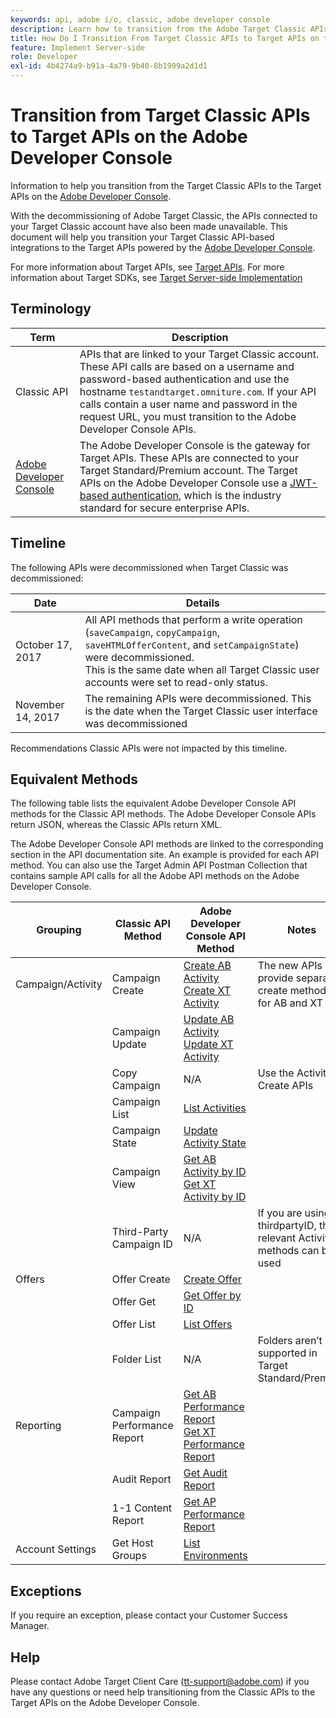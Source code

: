 ```yaml
---
keywords: api, adobe i/o, classic, adobe developer console
description: Learn how to transition from the Adobe Target Classic APIs to the Target APIs on the Adobe Developer Console.
title: How Do I Transition From Target Classic APIs to Target APIs on the Adobe Developer Console?
feature: Implement Server-side
role: Developer
exl-id: 4b4274a9-b91a-4a79-9b40-8b1909a2d1d1
---
```

# Transition from Target Classic APIs to Target APIs on the Adobe Developer Console

Information to help you transition from the Target Classic APIs to the Target APIs on the [Adobe Developer Console](https://developer.adobe.com/console/home).

With the decommissioning of Adobe Target Classic, the APIs connected to your Target Classic account have also been made unavailable. This document will help you transition your Target Classic API-based integrations to the Target APIs powered by the [Adobe Developer Console](https://developer.adobe.com/console/home).

For more information about Target APIs, see [Target APIs](/src/pages/before-administer/index.md). For more information about Target SDKs, see [Target Server-side Implementation](/src/pages/implement/server-side/index.md)

## Terminology

| Term | Description |
|--- |--- |
|Classic API|APIs that are linked to your Target Classic account. These API calls are based on a username and password-based authentication and use the hostname `testandtarget.omniture.com`. If your API calls contain a user name and password in the request URL, you must transition to the Adobe Developer Console APIs.|
|[Adobe Developer Console](https://developer.adobe.com/console/home)|The Adobe Developer Console is the gateway for Target APIs. These APIs are connected to your Target Standard/Premium account. The Target APIs on the Adobe Developer Console use a [JWT-based authentication](../../before-administer/configure-authentication.md), which is the industry standard for secure enterprise APIs.|

## Timeline

The following APIs were decommissioned when Target Classic was decommissioned:

| Date | Details |
|--- |--- |
|October 17, 2017|All API methods that perform a write operation (`saveCampaign`, `copyCampaign`, `saveHTMLOfferContent`, and `setCampaignState`) were decommissioned.<br />This is the same date when all Target Classic user accounts were set to read-only status.|
|November 14, 2017|The remaining APIs were decommissioned. This is the date when the Target Classic user interface was decommissioned|

Recommendations Classic APIs were not impacted by this timeline.

## Equivalent Methods

The following table lists the equivalent Adobe Developer Console API methods for the Classic API methods. The Adobe Developer Console APIs return JSON, whereas the Classic APIs return XML.

The Adobe Developer Console API methods are linked to the corresponding section in the API documentation site. An example is provided for each API method. You can also use the Target Admin API Postman Collection that contains sample API calls for all the Adobe API methods on the Adobe Developer Console.

| Grouping | Classic API Method | Adobe Developer Console API Method | Notes |
|--- |--- |--- |--- |
|Campaign/Activity|Campaign Create|[Create AB Activity](https://developers.adobetarget.com/api/#create-ab-activity)<br />[Create XT Activity](https://developers.adobetarget.com/api/#create-xt-activity)|The new APIs provide separate create methods for AB and XT|
||Campaign Update|[Update AB Activity](https://developers.adobetarget.com/api/#update-ab-activity)<br />[Update XT Activity](https://developers.adobetarget.com/api/#update-xt-activity)||
||Copy Campaign|N/A|Use the Activity Create APIs|
||Campaign List|[List Activities](https://developers.adobetarget.com/api/#list-activities)||
||Campaign State|[Update Activity State](https://developers.adobetarget.com/api/#update-activity-state)||
||Campaign View|[Get AB Activity by ID](https://developers.adobetarget.com/api/#get-ab-activity-by-id)<br />[Get XT Activity by ID](https://developers.adobetarget.com/api/#get-xt-activity-by-id)||
||Third-Party Campaign ID|N/A|If you are using a thirdpartyID, the relevant Activity methods can be used|
|Offers|Offer Create|[Create Offer](https://developers.adobetarget.com/api/#create-offer)||
||Offer Get|[Get Offer by ID](https://developers.adobetarget.com/api/#get-offer-by-id)||
||Offer List|[List Offers](https://developers.adobetarget.com/api/#list-offers)||
||Folder List|N/A|Folders aren’t supported in Target Standard/Premium|
|Reporting|Campaign Performance Report|[Get AB Performance Report](https://developers.adobetarget.com/api/#get-ab-performance-report)<br />[Get XT Performance Report](https://developers.adobetarget.com/api/#get-xt-performance-report)||
||Audit Report|[Get Audit Report](https://developers.adobetarget.com/api/#get-audit-report)||
||1-1 Content Report|[Get AP Performance Report](https://developers.adobetarget.com/api/#get-ap-activity-performance-report)||
|Account Settings|Get Host Groups|[List Environments](https://developers.adobetarget.com/api/#list-environments)||

## Exceptions

If you require an exception, please contact your Customer Success Manager.

## Help

Please contact Adobe Target Client Care (tt-support@adobe.com) if you have any questions or need help transitioning from the Classic APIs to the Target APIs on the Adobe Developer Console.
